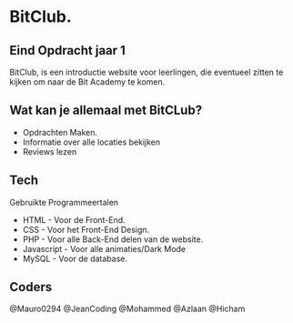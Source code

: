 # BitClub.
## Eind Opdracht jaar 1

BitClub, is een introductie website voor leerlingen, die eventueel zitten te kijken om naar de Bit Academy te komen.


## Wat kan je allemaal met BitCLub?

- Opdrachten Maken.
- Informatie over alle locaties bekijken
- Reviews lezen




## Tech

Gebruikte Programmeertalen
- HTML - Voor de Front-End.
- CSS - Voor het Front-End Design.
- PHP - Voor alle Back-End delen van de website.
- Javascript - Voor alle animaties/Dark Mode
- MySQL - Voor de database.


## Coders

@Mauro0294
@JeanCoding
@Mohammed
@Azlaan
@Hicham
